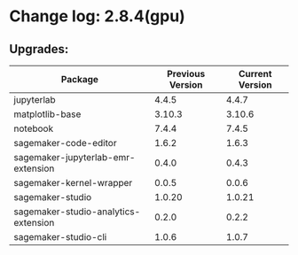 # Change log: 2.8.4(gpu)

## Upgrades: 

Package | Previous Version | Current Version
---|---|---
jupyterlab|4.4.5|4.4.7
matplotlib-base|3.10.3|3.10.6
notebook|7.4.4|7.4.5
sagemaker-code-editor|1.6.2|1.6.3
sagemaker-jupyterlab-emr-extension|0.4.0|0.4.3
sagemaker-kernel-wrapper|0.0.5|0.0.6
sagemaker-studio|1.0.20|1.0.21
sagemaker-studio-analytics-extension|0.2.0|0.2.2
sagemaker-studio-cli|1.0.6|1.0.7
